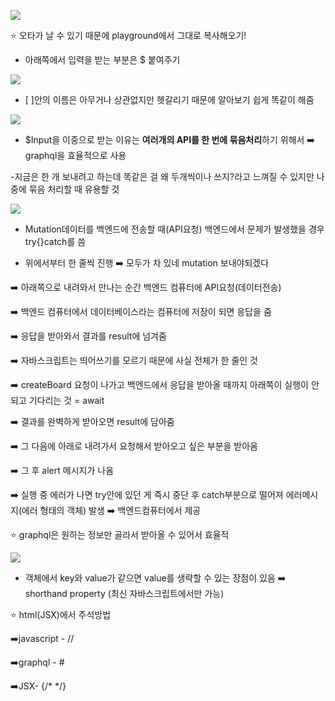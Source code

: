 
![](https://velog.velcdn.com/images/ahk1106/post/2d136882-5499-49f4-b767-156f496e7542/image.png)

⭐️ 오타가 날 수 있기 때문에 playground에서 그대로 복사해오기!
* 아래쪽에서 입력을 받는 부분은 $ 붙여주기

![](https://velog.velcdn.com/images/ahk1106/post/03f8edd3-d6af-4673-99fb-c6121a9227f2/image.png)

* [ ]안의 이름은 아무거나 상관없지만 헷갈리기 때문에 알아보기 쉽게 똑같이 해줌

![](https://velog.velcdn.com/images/ahk1106/post/95b52471-1df9-4972-838e-5dd848c360ad/image.png)

* $Input을 이중으로 받는 이유는 **여러개의 API를 한 번에 묶음처리**하기 위해서 ➡️ graphql을 효율적으로 사용

-지금은 한 개 보내려고 하는데 똑같은 걸 왜 두개씩이나 쓰지?라고 느껴질 수 있지만 나중에 묶음 처리할 때 유용할 것 

![](https://velog.velcdn.com/images/ahk1106/post/bd57169e-30ea-4503-9216-8cd4d3816d2d/image.png)

* Mutation데이터를 백엔드에 전송할 때(API요청) 백엔드에서 문제가 발생했을 경우 try{}catch를 씀 

* 위에서부터 한 줄씩 진행 ➡️ 모두가 차 있네 mutation 보내야되겠다

➡️ 아래쪽으로 내려와서 만나는 순간 백엔드 컴퓨터에 API요청(데이터전송)

➡️ 백엔드 컴퓨터에서 데이터베이스라는 컴퓨터에 저장이 되면 응답을 줌

➡️ 응답을 받아와서 결과를 result에 넘겨줌

➡️ 자바스크립트는 띄어쓰기를 모르기 때문에 사실 전체가 한 줄인 것

➡️ createBoard 요청이 나가고 백엔드에서 응답을 받아올 때까지 아래쪽이 실행이 안 되고 기다리는 것 = await

➡️ 결과를 완벽하게 받아오면 result에 담아줌

➡️ 그 다음에 아래로 내려가서 요청해서 받아오고 싶은 부분을 받아옴

➡️ 그 후 alert 메시지가 나옴

➡️ 실행 중 에러가 나면 try안에 있던 게 즉시 중단 후 catch부분으로 떨어져 에러메시지(에러 형태의 객체) 발생 ➡️ 백엔드컴퓨터에서 제공

⭐️ graphql은 원하는 정보만 골라서 받아올 수 있어서 효율적

![](https://velog.velcdn.com/images/ahk1106/post/5c5b364a-9ef7-4cca-b12a-97b82f387e23/image.png)

* 객체에서 key와 value가 같으면 value를 생략할 수 있는 장점이 있음 ➡️ shorthand property (최신 자바스크립트에서만 가능)

⭐️ html(JSX)에서 주석방법

 ➡️javascript - // 
 
 ➡️graphql - # 
 
 ➡️JSX- {/* */}
 
